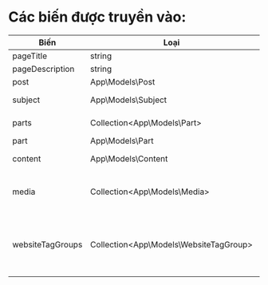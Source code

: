 # Các biến được truyền vào:

| Biến            | Loại                                   | Mô tả                                                                                            |
|-----------------|----------------------------------------|--------------------------------------------------------------------------------------------------|
| pageTitle       | string                                 | SEO Title                                                                                        |
| pageDescription | string                                 | SEO Description                                                                                  |
| post            | App\Models\Post                        | Post hiện tại                                                                                    |
| subject         | App\Models\Subject                     | Subject tương ứng với post                                                                       | 
| parts           | Collection<App\Models\Part>            | Các parts của post                                                                               |
| part            | App\Models\Part                        | Part hiện tại                                                                                    |
| content         | App\Models\Content                     | Content tương ứng part hiện tại                                                                  |
| media           | Collection<App\Models\Media>           | Collection của các media tương ứng với part hiện tại                                             |
| websiteTagGroups | Collection<App\Models\WebsiteTagGroup> | Các website tag groups của post, có thể lấy ra các websiteTags từ 1 instance của WebsiteTagGroup |
